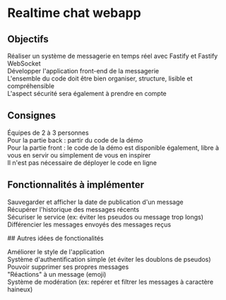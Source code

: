 # Realtime chat webapp

## Objectifs
<p>
  Réaliser un système de messagerie en temps réel avec Fastify et Fastify WebSocket<br>
  Développer l'application front-end de la messagerie<br>
  L'ensemble du code doit être bien organiser, structure, lisible et compréhensible<br>
  L'aspect sécurité sera également à prendre en compte<br>
</p>

## Consignes

<p>
  Équipes de 2 à 3 personnes<br>
  Pour la partie back : partir du code de la démo<br>
  Pour la partie front : le code de la démo est disponible également, libre à vous en servir ou simplement de vous en inspirer<br>
  Il n'est pas nécessaire de déployer le code en ligne<br>
</p>

## Fonctionnalités à implémenter

<p>
  Sauvegarder et afficher la date de publication d'un message<br>
  Récupérer l'historique des messages récents<br>
  Sécuriser le service (ex: éviter les pseudos ou message trop longs)<br>
  Différencier les messages envoyés des messages reçus<br>
</p>
## Autres idées de fonctionalités

<p>
  Améliorer le style de l'application<br>
  Système d'authentification simple (et éviter les doublons de pseudos)<br>
  Pouvoir supprimer ses propres messages<br>
  "Réactions" à un message (emoji)<br>
  Système de modération (ex: repérer et filtrer les messages à caractère haineux)<br>
</p>
